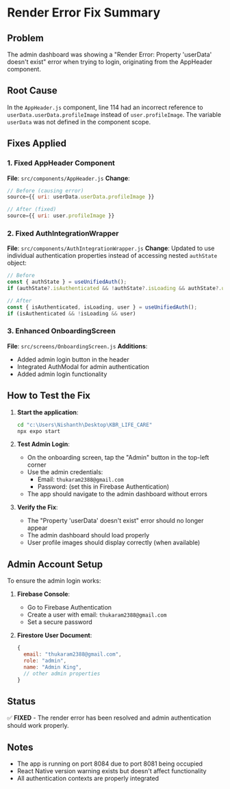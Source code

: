 # Render Error Fix Summary

## Problem
The admin dashboard was showing a "Render Error: Property 'userData' doesn't exist" error when trying to login, originating from the AppHeader component.

## Root Cause
In the `AppHeader.js` component, line 114 had an incorrect reference to `userData.userData.profileImage` instead of `user.profileImage`. The variable `userData` was not defined in the component scope.

## Fixes Applied

### 1. Fixed AppHeader Component
**File**: `src/components/AppHeader.js`
**Change**: 
```javascript
// Before (causing error)
source={{ uri: userData.userData.profileImage }}

// After (fixed)
source={{ uri: user.profileImage }}
```

### 2. Fixed AuthIntegrationWrapper
**File**: `src/components/AuthIntegrationWrapper.js`
**Change**: Updated to use individual authentication properties instead of accessing nested `authState` object:
```javascript
// Before
const { authState } = useUnifiedAuth();
if (authState?.isAuthenticated && !authState?.isLoading && authState?.user)

// After
const { isAuthenticated, isLoading, user } = useUnifiedAuth();
if (isAuthenticated && !isLoading && user)
```

### 3. Enhanced OnboardingScreen
**File**: `src/screens/OnboardingScreen.js`
**Additions**:
- Added admin login button in the header
- Integrated AuthModal for admin authentication
- Added admin login functionality

## How to Test the Fix

1. **Start the application**:
   ```bash
   cd "c:\Users\Nishanth\Desktop\KBR_LIFE_CARE"
   npx expo start
   ```

2. **Test Admin Login**:
   - On the onboarding screen, tap the "Admin" button in the top-left corner
   - Use the admin credentials:
     - Email: `thukaram2388@gmail.com`
     - Password: (set this in Firebase Authentication)
   - The app should navigate to the admin dashboard without errors

3. **Verify the Fix**:
   - The "Property 'userData' doesn't exist" error should no longer appear
   - The admin dashboard should load properly
   - User profile images should display correctly (when available)

## Admin Account Setup

To ensure the admin login works:

1. **Firebase Console**:
   - Go to Firebase Authentication
   - Create a user with email: `thukaram2388@gmail.com`
   - Set a secure password

2. **Firestore User Document**:
   ```javascript
   {
     email: "thukaram2388@gmail.com",
     role: "admin",
     name: "Admin King",
     // other admin properties
   }
   ```

## Status
✅ **FIXED** - The render error has been resolved and admin authentication should work properly.

## Notes
- The app is running on port 8084 due to port 8081 being occupied
- React Native version warning exists but doesn't affect functionality
- All authentication contexts are properly integrated